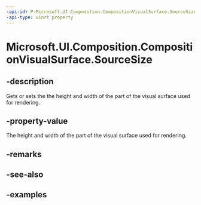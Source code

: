 ```yaml
---
-api-id: P:Microsoft.UI.Composition.CompositionVisualSurface.SourceSize
-api-type: winrt property
---
```


<!-- Property syntax.
public Vector2 SourceSize { get;  set; }
-->

# Microsoft.UI.Composition.CompositionVisualSurface.SourceSize

## -description

Gets or sets the the height and width of the part of the visual surface used for rendering.

## -property-value

The height and width of the part of the visual surface used for rendering.

## -remarks

## -see-also

## -examples

